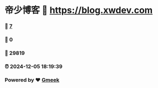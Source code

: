 # 帝少博客 :link: https://blog.xwdev.com 
### :page_facing_up: [7](https://blog.xwdev.com/tag.html) 
### :speech_balloon: 0 
### :hibiscus: 29819 
### :alarm_clock: 2024-12-05 18:19:39 
### Powered by :heart: [Gmeek](https://github.com/Meekdai/Gmeek)
